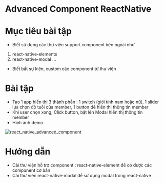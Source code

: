 # Advanced Component ReactNative

# Mục tiêu bài tập
- Biết sử dụng các thư viện support component bên ngoài như
 1. react-native-elements
 2. react-native-modal
 ...
- Biết bắt sự kiện, custom các component từ thư viện

# Bài tập
- Tạo 1 app hiển thị 3 thành phần : 1 switch (giới tính nam hoặc nữ),
1 slider lựa chọn độ tuổi của member, 1 button để hiển thị thông tin member
- Khi user chọn xong, Click button, bật lên Modal hiển thị thông tin member
- Hình ảnh demo

![react_native_advanced_component]()

# Hướng dẫn
- Cài thư viện hỗ trợ component : react-native-element để có được các component cơ bản
- Cài thư viên react-native-modal để sử dụng modal trong react-native

